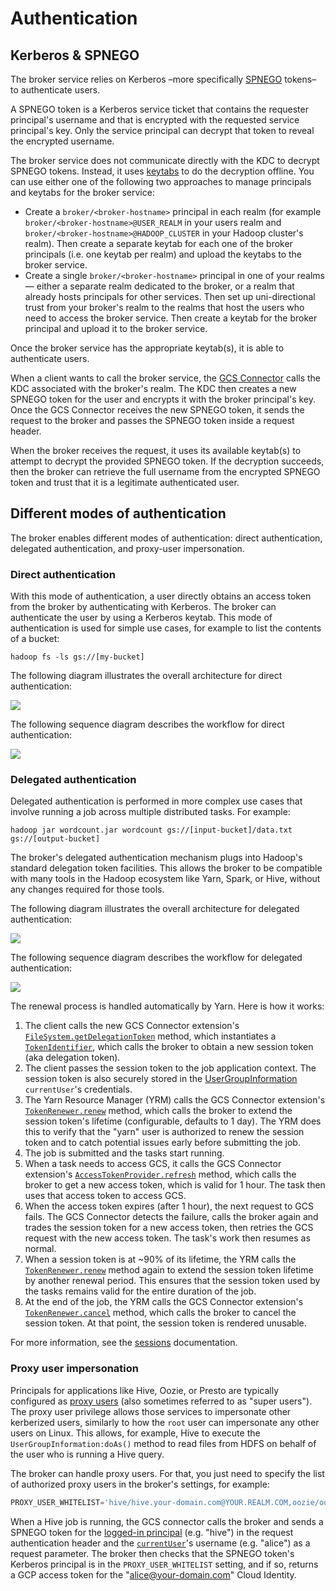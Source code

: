 # Authentication

## Kerberos & SPNEGO

The broker service relies on Kerberos –more specifically [SPNEGO](https://en.wikipedia.org/wiki/SPNEGO) tokens– to
authenticate users.

A SPNEGO token is a Kerberos service ticket that contains the requester principal's username and that is
encrypted with the requested service principal's key. Only the service principal can decrypt that token to
reveal the encrypted username.

The broker service does not communicate directly with the KDC to decrypt SPNEGO tokens. Instead, it uses
[keytabs](https://web.mit.edu/kerberos/krb5-latest/doc/basic/keytab_def.html) to do the decryption offline.
You can use either one of the following two approaches to manage principals and keytabs for the broker service:

- Create a `broker/<broker-hostname>` principal in each realm (for example `broker/<broker-hostname>@USER_REALM`
  in your users realm and `broker/<broker-hostname>@HADOOP_CLUSTER` in your Hadoop cluster's realm).
  Then create a separate keytab for each one of the broker principals (i.e. one keytab per realm) and upload the
  keytabs to the broker service.
- Create a single `broker/<broker-hostname>` principal in one of your realms — either a separate realm dedicated
  to the broker, or a realm that already hosts principals for other services. Then set up uni-directional trust
  from your broker's realm to the realms that host the users who need to access the broker service.
  Then create a keytab for the broker principal and upload it to the broker service.

Once the broker service has the appropriate keytab(s), it is able to authenticate users.

When a client wants to call the broker service, the [GCS Connector](https://cloud.google.com/dataproc/docs/concepts/connectors/cloud-storage)
calls the KDC associated with the broker's realm. The KDC then creates a new SPNEGO token for the user and encrypts
it with the broker principal's key. Once the GCS Connector receives the new SPNEGO token, it sends the request to
the broker and passes the SPNEGO token inside a request header.

When the broker receives the request, it uses its available keytab(s) to attempt to decrypt the provided SPNEGO token.
If the decryption succeeds, then the broker can retrieve the full username from the encrypted SPNEGO token and
trust that it is a legitimate authenticated user.

## Different modes of authentication

The broker enables different modes of authentication: direct authentication, delegated authentication, and
proxy-user impersonation.

### Direct authentication

With this mode of authentication, a user directly obtains an access token from the broker by
authenticating with Kerberos. The broker can authenticate the user by using a Kerberos keytab.
This mode of authentication is used for simple use cases, for example to list the contents of a bucket:

```shell
hadoop fs -ls gs://[my-bucket]
```

The following diagram illustrates the overall architecture for direct authentication:

<img src="../img/direct-auth-architecture.svg">

The following sequence diagram describes the workflow for direct authentication:

<img src="../img/direct-auth-sequence.svg">

### Delegated authentication

Delegated authentication is performed in more complex use cases that involve running a job across
multiple distributed tasks. For example:

```shell
hadoop jar wordcount.jar wordcount gs://[input-bucket]/data.txt gs://[output-bucket]
```

The broker's delegated authentication mechanism plugs into Hadoop's standard delegation token facilities.
This allows the broker to be compatible with many tools in the Hadoop ecosystem like Yarn, Spark, or Hive,
without any changes required for those tools.

The following diagram illustrates the overall architecture for delegated authentication:

<img src="../img/delegated-auth-architecture.svg">

The following sequence diagram describes the workflow for delegated authentication:

<img src="../img/delegated-auth-sequence.svg">

The renewal process is handled automatically by Yarn. Here is how it works:

1. The client calls the new GCS Connector extension's [`FileSystem.getDelegationToken`](https://github.com/apache/hadoop/blob/601b5038954bd3b44c02e58a2fbaa15082d8b54d/hadoop-common-project/hadoop-common/src/main/java/org/apache/hadoop/fs/FileSystem.java#L485)
   method, which instantiates a [`TokenIdentifier`](https://github.com/apache/hadoop/blob/601b5038954bd3b44c02e58a2fbaa15082d8b54d/hadoop-common-project/hadoop-common/src/main/java/org/apache/hadoop/security/token/TokenIdentifier.java),
   which calls the broker to obtain a new session token (aka delegation token).
2. The client passes the session token to the job application context. The session token is also
   securely stored in the [UserGroupInformation](https://hadoop.apache.org/docs/current/api/org/apache/hadoop/security/UserGroupInformation.html)
   `currentUser`'s credentials.
3. The Yarn Resource Manager (YRM) calls the GCS Connector extension's [`TokenRenewer.renew`](https://github.com/apache/hadoop/blob/601b5038954bd3b44c02e58a2fbaa15082d8b54d/hadoop-common-project/hadoop-common/src/main/java/org/apache/hadoop/security/token/TokenRenewer.java#L57)
   method, which calls the broker to extend the session token's lifetime (configurable, defaults to 1 day).
   The YRM does this to verify that the "yarn" user is authorized to renew the session token and to catch
   potential issues early before submitting the job.
4. The job is submitted and the tasks start running.
5. When a task needs to access GCS, it calls the GCS Connector extension's [`AccessTokenProvider.refresh`](https://github.com/GoogleCloudPlatform/bigdata-interop/blob/61689bdd4e0dcdc3d2063952202f8f0fd7d39622/util-hadoop/src/main/java/com/google/cloud/hadoop/util/AccessTokenProvider.java#L53)
   method, which calls the broker to get a new access token, which is valid for 1 hour. The task then uses
   that access token to access GCS.
6. When the access token expires (after 1 hour), the next request to GCS fails. The GCS Connector detects the
   failure, calls the broker again and trades the session token for a new access token, then retries the GCS
   request with the new access token. The task's work then resumes as normal.
7. When a session token is at ~90% of its lifetime, the YRM calls the [`TokenRenewer.renew`](https://github.com/apache/hadoop/blob/601b5038954bd3b44c02e58a2fbaa15082d8b54d/hadoop-common-project/hadoop-common/src/main/java/org/apache/hadoop/security/token/TokenRenewer.java#L57)
   method again to extend the session token lifetime by another renewal period. This ensures that the
   session token used by the tasks remains valid for the entire duration of the job.
8. At the end of the job, the YRM calls the GCS Connector extension's [`TokenRenewer.cancel`](https://github.com/apache/hadoop/blob/601b5038954bd3b44c02e58a2fbaa15082d8b54d/hadoop-common-project/hadoop-common/src/main/java/org/apache/hadoop/security/token/TokenRenewer.java#L66)
   method, which calls the broker to cancel the session token. At that point, the session token
   is rendered unusable.

For more information, see the [sessions](sessions.md) documentation.

### Proxy user impersonation

Principals for applications like Hive, Oozie, or Presto are typically configured as [proxy users](https://hadoop.apache.org/docs/current/hadoop-project-dist/hadoop-common/Superusers.html)
(also sometimes referred to as "super users"). The proxy user privilege allows those services to impersonate
other kerberized users, similarly to how the `root` user can impersonate any other users on Linux.
This allows, for example, Hive to execute the `UserGroupInformation:doAs()` method to read files from
HDFS on behalf of the user who is running a Hive query.

The broker can handle proxy users. For that, you just need to specify the list of authorized proxy users
in the broker's settings, for example:

```python
PROXY_USER_WHITELIST='hive/hive.your-domain.com@YOUR.REALM.COM,oozie/oozie.your-domain.com@YOUR.REALM.COM'
```

When a Hive job is running, the GCS connector calls the broker and sends a SPNEGO token for the
[logged-in principal](https://hadoop.apache.org/docs/current/api/org/apache/hadoop/security/UserGroupInformation.html#getLoginUser())
(e.g. "hive") in the request authentication header and the [`currentUser`](https://hadoop.apache.org/docs/current/api/org/apache/hadoop/security/UserGroupInformation.html#getCurrentUser())'s
username (e.g. "alice") as a request parameter. The broker then checks that the SPNEGO token's Kerberos
principal is in the `PROXY_USER_WHITELIST` setting, and if so, returns a GCP access token for the
"alice@your-domain.com" Cloud Identity.